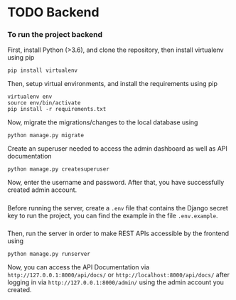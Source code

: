 # TODO Backend

### To run the project backend
First, install Python (>3.6), and clone the repository, then install virtualenv using pip
````
pip install virtualenv
````
Then, setup virtual environments, and install the requirements using pip
````
virtualenv env
source env/bin/activate
pip install -r requirements.txt
````
Now, migrate the migrations/changes to the local database using
````
python manage.py migrate
````
Create an superuser needed to access the admin dashboard as well as API documentation
````
python manage.py createsuperuser
````
Now, enter the username and password. After that, you have successfully created admin account.
##### 
Before running the server, create a `.env` file that contains the Django secret key to run the project, you can find the example in the file `.env.example`.
#####
Then, run the server in order to make REST APIs accessible by the frontend using
````
python manage.py runserver
````
Now, you can access the API Documentation via ``http://127.0.0.1:8000/api/docs/`` or ``http://localhost:8000/api/docs/`` after logging in via `http://127.0.0.1:8000/admin/` using the admin account you created.
